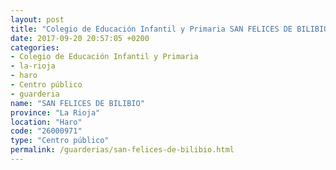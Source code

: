 ```yaml
---
layout: post
title: "Colegio de Educación Infantil y Primaria SAN FELICES DE BILIBIO"
date: 2017-09-20 20:57:05 +0200
categories:
- Colegio de Educación Infantil y Primaria
- la-rioja
- haro
- Centro público
- guarderia
name: "SAN FELICES DE BILIBIO"
province: "La Rioja"
location: "Haro"
code: "26000971"
type: "Centro público"
permalink: /guarderias/san-felices-de-bilibio.html
---
```

